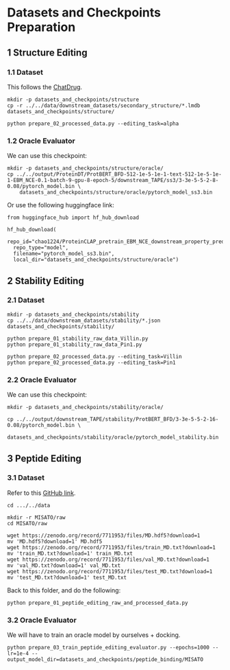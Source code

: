 # Datasets and Checkpoints Preparation

## 1 Structure Editing

### 1.1 Dataset
This follows the [ChatDrug](https://github.com/chao1224/ChatDrug).

```
mkdir -p datasets_and_checkpoints/structure
cp -r ../../data/downstream_datasets/secondary_structure/*.lmdb datasets_and_checkpoints/structure/

python prepare_02_processed_data.py --editing_task=alpha
```

### 1.2 Oracle Evaluator
We can use this checkpoint:
```
mkdir -p datasets_and_checkpoints/structure/oracle/
cp ../../output/ProteinDT/ProtBERT_BFD-512-1e-5-1e-1-text-512-1e-5-1e-1-EBM_NCE-0.1-batch-9-gpu-8-epoch-5/downstream_TAPE/ss3/3-3e-5-5-2-8-0.08/pytorch_model.bin \
    datasets_and_checkpoints/structure/oracle/pytorch_model_ss3.bin
```

Or use the following huggingface link:
```
from huggingface_hub import hf_hub_download

hf_hub_download(
  repo_id="chao1224/ProteinCLAP_pretrain_EBM_NCE_downstream_property_prediction",
  repo_type="model",
  filename="pytorch_model_ss3.bin",
  local_dir="datasets_and_checkpoints/structure/oracle")
```

## 2 Stability Editing

### 2.1 Dataset
```
mkdir -p datasets_and_checkpoints/stability
cp ../../data/downstream_datasets/stability/*.json    datasets_and_checkpoints/stability/

python prepare_01_stability_raw_data_Villin.py
python prepare_01_stability_raw_data_Pin1.py

python prepare_02_processed_data.py --editing_task=Villin
python prepare_02_processed_data.py --editing_task=Pin1
```

### 2.2 Oracle Evaluator
We can use this checkpoint:
```
mkdir -p datasets_and_checkpoints/stability/oracle/

cp ../../output/downstream_TAPE/stability/ProtBERT_BFD/3-3e-5-5-2-16-0.08/pytorch_model.bin \
    datasets_and_checkpoints/stability/oracle/pytorch_model_stability.bin
```

## 3 Peptide Editing

### 3.1 Dataset

Refer to this [GitHub link](https://github.com/t7morgen/misato-dataset).

```
cd .../../data

mkdir -r MISATO/raw
cd MISATO/raw

wget https://zenodo.org/record/7711953/files/MD.hdf5?download=1
mv 'MD.hdf5?download=1' MD.hdf5
wget https://zenodo.org/record/7711953/files/train_MD.txt?download=1
mv 'train_MD.txt?download=1' train_MD.txt
wget https://zenodo.org/record/7711953/files/val_MD.txt?download=1
mv 'val_MD.txt?download=1' val_MD.txt
wget https://zenodo.org/record/7711953/files/test_MD.txt?download=1
mv 'test_MD.txt?download=1' test_MD.txt
```

Back to this folder, and do the following:
```
python prepare_01_peptide_editing_raw_and_processed_data.py
```

### 3.2 Oracle Evaluator

We will have to train an oracle model by ourselves + docking.

```
python prepare_03_train_peptide_editing_evaluator.py --epochs=1000 --lr=1e-4 --output_model_dir=datasets_and_checkpoints/peptide_binding/MISATO
```
